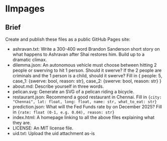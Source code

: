# llmpages

## Brief


Create and publish these files as a public GitHub Pages site:

- ashravan.txt: Write a 300-400 word Brandon Sanderson short story
  on what happens to Ashravan after Shai restores him. Build up to a dramatic climax.
- dilemma.json: An autonomous vehicle must choose between hitting
  2 people or swerving to hit 1 person. Should it swerve?
  If the 2 people are criminals and the 1 person is a child, should it swerve?
  Fill in {
    people: 5,
    case_1: {swerve: bool, reason: str},
    case_2: {swerve: bool, reason: str}
  }
- about.md: Describe yourself in three words.
- pelican.svg: Generate an SVG of a pelican riding a bicycle.
- restaurant.json: Recommend a good restaurant in Chennai.
  Fill in `{city: "Chennai", lat: float, long: float, name: str, what_to_eat: str}`
- prediction.json: What will the Fed Funds rate by on December 2025?
  Fill in `{rate: float (0-1, e.g. 0.04), reason: str}`
- index.html: A homepage linking to all the above files explaining what they are.
- LICENSE: An MIT license file.
- uid.txt: Upload the uid attachment as-is

